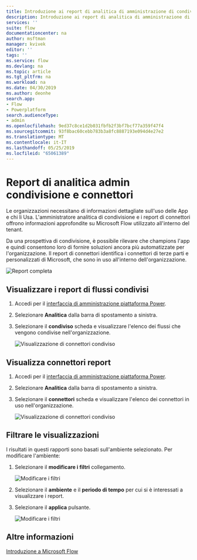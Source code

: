 ```yaml
---
title: Introduzione ai report di analitica di amministrazione di condivisione e connettori | Microsoft Docs
description: Introduzione ai report di analitica di amministrazione di condivisione e connettori per Microsoft Flow.
services: ''
suite: flow
documentationcenter: na
author: msftman
manager: kvivek
editor: ''
tags: ''
ms.service: flow
ms.devlang: na
ms.topic: article
ms.tgt_pltfrm: na
ms.workload: na
ms.date: 04/30/2019
ms.author: deonhe
search.app:
- Flow
- Powerplatform
search.audienceType:
- admin
ms.openlocfilehash: 9ed37c8ce1d2b031fbfb2f3bf7bcf77a359f47f4
ms.sourcegitcommit: 93f8bac60cebb783b3a8fc8887193e094d4e27e2
ms.translationtype: MT
ms.contentlocale: it-IT
ms.lasthandoff: 05/25/2019
ms.locfileid: "65061389"
---
```

# <a name="sharing-and-connectors-admin-analytics-reports"></a>Report di analitica admin condivisione e connettori

Le organizzazioni necessitano di informazioni dettagliate sull'uso delle App e chi li Usa. L'amministratore analitica di condivisione e i report di connettori offrono informazioni approfondite su Microsoft Flow utilizzato all'interno del tenant. 

Da una prospettiva di condivisione, è possibile rilevare che champions l'app e quindi consentono loro di fornire soluzioni ancora più automatizzate per l'organizzazione. Il report di connettori identifica i connettori di terze parti e personalizzati di Microsoft, che sono in uso all'interno dell'organizzazione.

![Report completa](media/admin-analytics-report/default-report.png)

## <a name="view-shared-flows-reports"></a>Visualizzare i report di flussi condivisi

1. Accedi per il [interfaccia di amministrazione piattaforma Power](https://admin.powerplatform.microsoft.com/).
1. Selezionare **Analitica** dalla barra di spostamento a sinistra.
1. Selezionare il **condiviso** scheda e visualizzare l'elenco dei flussi che vengono condivise nell'organizzazione.
 
    ![Visualizzazione di connettori condiviso](media/admin-analytics-report/shared-tab.png)


## <a name="view-connectors-report"></a>Visualizza connettori report

1. Accedi per il [interfaccia di amministrazione piattaforma Power](https://admin.powerplatform.microsoft.com/).
1. Selezionare **Analitica** dalla barra di spostamento a sinistra.
1. Selezionare il **connettori** scheda e visualizzare l'elenco dei connettori in uso nell'organizzazione.
 
    ![Visualizzazione di connettori condiviso](media/admin-analytics-report/connectors-tab.png)

## <a name="filter-views"></a>Filtrare le visualizzazioni

I risultati in questi rapporti sono basati sull'ambiente selezionato. Per modificare l'ambiente:

1. Selezionare il **modificare i filtri** collegamento.
    
    ![Modificare i filtri](media/admin-analytics-report/filters.png)

1. Selezionare il **ambiente** e il **periodo di tempo** per cui si è interessati a visualizzare i report.
1. Selezionare il **applica** pulsante.

    ![Modificare i filtri](media/admin-analytics-report/filters-detail.png)

## <a name="learn-more"></a>Altre informazioni

[Introduzione a Microsoft Flow](getting-started.md)











